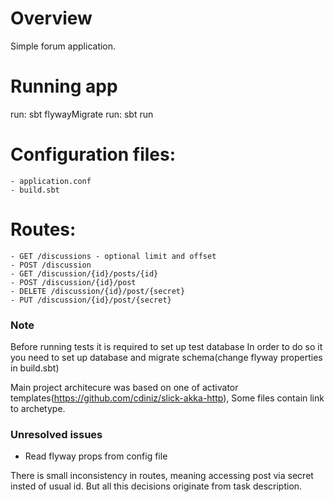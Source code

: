 # Overview

Simple forum application.

# Running app
run: sbt flywayMigrate
run: sbt run

# Configuration files:
    - application.conf
    - build.sbt

# Routes:
    - GET /discussions - optional limit and offset
    - POST /discussion
    - GET /discussion/{id}/posts/{id}
    - POST /discussion/{id}/post
    - DELETE /discussion/{id}/post/{secret}
    - PUT /discussion/{id}/post/{secret}

### Note
Before running tests it is required to set up test database
In order to do so it you need to set up database and migrate schema(change flyway properties in build.sbt)

Main project architecure was based on one of activator templates(https://github.com/cdiniz/slick-akka-http), Some files contain link to archetype.

### Unresolved issues
- Read flyway props from config file

There is small inconsistency in routes, meaning accessing post via secret insted of usual id. But all this decisions originate from task description.
